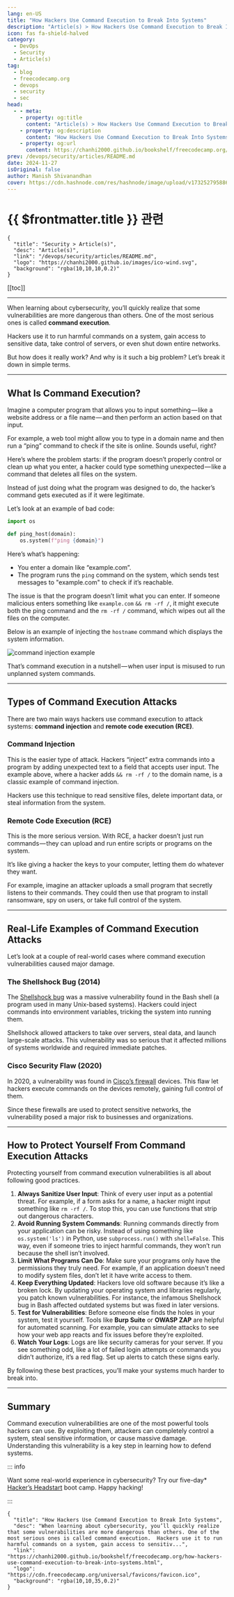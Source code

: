 ```yaml
---
lang: en-US
title: "How Hackers Use Command Execution to Break Into Systems"
description: "Article(s) > How Hackers Use Command Execution to Break Into Systems"
icon: fas fa-shield-halved
category:
  - DevOps
  - Security
  - Article(s)
tag:
  - blog
  - freecodecamp.org
  - devops
  - security
  - sec
head:
  - - meta:
    - property: og:title
      content: "Article(s) > How Hackers Use Command Execution to Break Into Systems"
    - property: og:description
      content: "How Hackers Use Command Execution to Break Into Systems"
    - property: og:url
      content: https://chanhi2000.github.io/bookshelf/freecodecamp.org/how-hackers-use-command-execution-to-break-into-systems.html
prev: /devops/security/articles/README.md
date: 2024-11-27
isOriginal: false
author: Manish Shivanandhan
cover: https://cdn.hashnode.com/res/hashnode/image/upload/v1732527958866/65644a19-376f-480b-a46e-d5f204ce9515.jpeg
---
```


# {{ $frontmatter.title }} 관련

```component VPCard
{
  "title": "Security > Article(s)",
  "desc": "Article(s)",
  "link": "/devops/security/articles/README.md",
  "logo": "https://chanhi2000.github.io/images/ico-wind.svg",
  "background": "rgba(10,10,10,0.2)"
}
```

[[toc]]

---

<SiteInfo
  name="How Hackers Use Command Execution to Break Into Systems"
  desc="When learning about cybersecurity, you’ll quickly realize that some vulnerabilities are more dangerous than others. One of the most serious ones is called command execution.  Hackers use it to run harmful commands on a system, gain access to sensitiv..."
  url="https://freecodecamp.org/news/how-hackers-use-command-execution-to-break-into-systems"
  logo="https://cdn.freecodecamp.org/universal/favicons/favicon.ico"
  preview="https://cdn.hashnode.com/res/hashnode/image/upload/v1732527958866/65644a19-376f-480b-a46e-d5f204ce9515.jpeg"/>

When learning about cybersecurity, you’ll quickly realize that some vulnerabilities are more dangerous than others. One of the most serious ones is called **command execution**.

Hackers use it to run harmful commands on a system, gain access to sensitive data, take control of servers, or even shut down entire networks.

But how does it really work? And why is it such a big problem? Let’s break it down in simple terms.

---

## What Is Command Execution?

Imagine a computer program that allows you to input something — like a website address or a file name — and then perform an action based on that input.

For example, a web tool might allow you to type in a domain name and then run a “ping” command to check if the site is online. Sounds useful, right?

Here’s where the problem starts: if the program doesn’t properly control or clean up what you enter, a hacker could type something unexpected — like a command that deletes all files on the system.

Instead of just doing what the program was designed to do, the hacker’s command gets executed as if it were legitimate.

Let’s look at an example of bad code:

```py
import os

def ping_host(domain):
    os.system(f"ping {domain}")
```

Here’s what’s happening:

- You enter a domain like “example.com”.
- The program runs the `ping` command on the system, which sends test messages to "example.com" to check if it’s reachable.

The issue is that the program doesn’t limit what you can enter. If someone malicious enters something like `example.com` `&& rm -rf /`, it might execute both the ping command and the `rm -rf /` command, which wipes out all the files on the computer.

Below is an example of injecting the `hostname` command which displays the system information.

![command injection example](https://cdn.hashnode.com/res/hashnode/image/upload/v1732528002391/f9316a04-a1be-4f28-8db0-73ebc757dd79.png)

That’s command execution in a nutshell — when user input is misused to run unplanned system commands.

---

## Types of Command Execution Attacks

There are two main ways hackers use command execution to attack systems: **command injection** and **remote code execution (RCE)**.

### Command Injection

This is the easier type of attack. Hackers “inject” extra commands into a program by adding unexpected text to a field that accepts user input. The example above, where a hacker adds `&& rm -rf /` to the domain name, is a classic example of command injection.

Hackers use this technique to read sensitive files, delete important data, or steal information from the system.

### Remote Code Execution (RCE)

This is the more serious version. With RCE, a hacker doesn’t just run commands — they can upload and run entire scripts or programs on the system.

It’s like giving a hacker the keys to your computer, letting them do whatever they want.

For example, imagine an attacker uploads a small program that secretly listens to their commands. They could then use that program to install ransomware, spy on users, or take full control of the system.

---

## Real-Life Examples of Command Execution Attacks

Let’s look at a couple of real-world cases where command execution vulnerabilities caused major damage.

### The Shellshock Bug (2014)

The [<FontIcon icon="fa-brands fa-wikipedia-w"/>Shellshock bug](https://en.wikipedia.org/wiki/Shellshock_%28software_bug%29) was a massive vulnerability found in the Bash shell (a program used in many Unix-based systems). Hackers could inject commands into environment variables, tricking the system into running them.

Shellshock allowed attackers to take over servers, steal data, and launch large-scale attacks. This vulnerability was so serious that it affected millions of systems worldwide and required immediate patches.

### Cisco Security Flaw (2020)

In 2020, a vulnerability was found in [<FontIcon icon="fas fa-globe"/>Cisco’s firewall](https://cisco.com/c/en/us/support/docs/csa/cisco-sa-asaftd-xss-multiple-FCB3vPZe.html) devices. This flaw let hackers execute commands on the devices remotely, gaining full control of them.

Since these firewalls are used to protect sensitive networks, the vulnerability posed a major risk to businesses and organizations.

---

## How to Protect Yourself From Command Execution Attacks

Protecting yourself from command execution vulnerabilities is all about following good practices.

1. **Always Sanitize User Input**: Think of every user input as a potential threat. For example, if a form asks for a name, a hacker might input something like `rm -rf /`. To stop this, you can use functions that strip out dangerous characters.
2. **Avoid Running System Commands**: Running commands directly from your application can be risky. Instead of using something like `os.system('ls')` in Python, use `subprocess.run()` with `shell=False`. This way, even if someone tries to inject harmful commands, they won’t run because the shell isn’t involved.
3. **Limit What Programs Can Do**: Make sure your programs only have the permissions they truly need. For example, if an application doesn't need to modify system files, don’t let it have write access to them.
4. **Keep Everything Updated**: Hackers love old software because it’s like a broken lock. By updating your operating system and libraries regularly, you patch known vulnerabilities. For instance, the infamous Shellshock bug in Bash affected outdated systems but was fixed in later versions.
5. **Test for Vulnerabilities**: Before someone else finds the holes in your system, test it yourself. Tools like **Burp Suite** or **OWASP ZAP** are helpful for automated scanning. For example, you can simulate attacks to see how your web app reacts and fix issues before they’re exploited.
6. **Watch Your Logs**: Logs are like security cameras for your server. If you see something odd, like a lot of failed login attempts or commands you didn’t authorize, it’s a red flag. Set up alerts to catch these signs early.

By following these best practices, you’ll make your systems much harder to break into.

---

## Summary

Command execution vulnerabilities are one of the most powerful tools hackers can use. By exploiting them, attackers can completely control a system, steal sensitive information, or cause massive damage. Understanding this vulnerability is a key step in learning how to defend systems.

::: info

Want some real-world experience in cybersecurity? Try our five-day* [<FontIcon icon="fas fa-globe"/>Hacker’s Headstart](https://start.stealthsecurity.sh/) boot camp. Happy hacking!

:::

<!-- TODO: add ARTICLE CARD -->
```component VPCard
{
  "title": "How Hackers Use Command Execution to Break Into Systems",
  "desc": "When learning about cybersecurity, you’ll quickly realize that some vulnerabilities are more dangerous than others. One of the most serious ones is called command execution.  Hackers use it to run harmful commands on a system, gain access to sensitiv...",
  "link": "https://chanhi2000.github.io/bookshelf/freecodecamp.org/how-hackers-use-command-execution-to-break-into-systems.html",
  "logo": "https://cdn.freecodecamp.org/universal/favicons/favicon.ico",
  "background": "rgba(10,10,35,0.2)"
}
```
